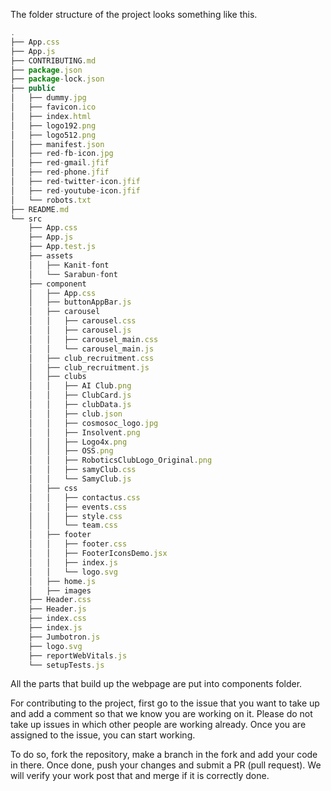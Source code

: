 The folder structure of the project looks something like this.

```js
.
├── App.css
├── App.js
├── CONTRIBUTING.md
├── package.json
├── package-lock.json
├── public
│   ├── dummy.jpg
│   ├── favicon.ico
│   ├── index.html
│   ├── logo192.png
│   ├── logo512.png
│   ├── manifest.json
│   ├── red-fb-icon.jpg
│   ├── red-gmail.jfif
│   ├── red-phone.jfif
│   ├── red-twitter-icon.jfif
│   ├── red-youtube-icon.jfif
│   └── robots.txt
├── README.md
└── src
    ├── App.css
    ├── App.js
    ├── App.test.js
    ├── assets
    │   ├── Kanit-font
    │   └── Sarabun-font
    ├── component
    │   ├── App.css
    │   ├── buttonAppBar.js
    │   ├── carousel
    │   │   ├── carousel.css
    │   │   ├── carousel.js
    │   │   ├── carousel_main.css
    │   │   └── carousel_main.js
    │   ├── club_recruitment.css
    │   ├── club_recruitment.js
    │   ├── clubs
    │   │   ├── AI Club.png
    │   │   ├── ClubCard.js
    │   │   ├── clubData.js
    │   │   ├── club.json
    │   │   ├── cosmosoc_logo.jpg
    │   │   ├── Insolvent.png
    │   │   ├── Logo4x.png
    │   │   ├── OSS.png
    │   │   ├── RoboticsClubLogo_Original.png
    │   │   ├── samyClub.css
    │   │   └── SamyClub.js
    │   ├── css
    │   │   ├── contactus.css
    │   │   ├── events.css
    │   │   ├── style.css
    │   │   └── team.css
    │   ├── footer
    │   │   ├── footer.css
    │   │   ├── FooterIconsDemo.jsx
    │   │   ├── index.js
    │   │   └── logo.svg
    │   ├── home.js
    │   ├── images
    ├── Header.css
    ├── Header.js
    ├── index.css
    ├── index.js
    ├── Jumbotron.js
    ├── logo.svg
    ├── reportWebVitals.js
    └── setupTests.js
```

All the parts that build up the webpage are put into components folder.

For contributing to the project, first go to the issue that you want to take up and add a comment so that we know you are working on it. Please do not take up issues in which other people are working already.
Once you are assigned to the issue, you can start working.

To do so, fork the repository, make a branch in the fork and add your code in there.
Once done, push your changes and submit a PR (pull request). We will verify your work post that and merge if it is correctly done.
